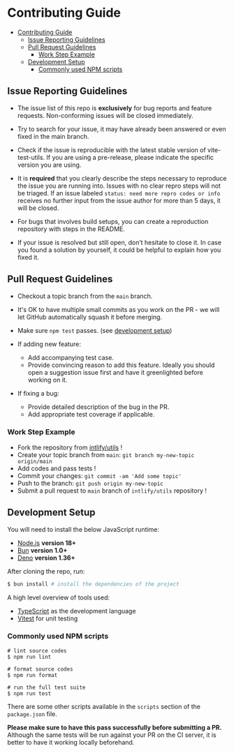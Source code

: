 # Contributing Guide

- [Contributing Guide](#contributing-guide)
  - [Issue Reporting Guidelines](#issue-reporting-guidelines)
  - [Pull Request Guidelines](#pull-request-guidelines)
    - [Work Step Example](#work-step-example)
  - [Development Setup](#development-setup)
    - [Commonly used NPM scripts](#commonly-used-npm-scripts)

## Issue Reporting Guidelines

- The issue list of this repo is **exclusively** for bug reports and feature
  requests. Non-conforming issues will be closed immediately.

- Try to search for your issue, it may have already been answered or even fixed
  in the main branch.

- Check if the issue is reproducible with the latest stable version of
  vite-test-utils. If you are using a pre-release, please indicate the specific
  version you are using.

- It is **required** that you clearly describe the steps necessary to reproduce
  the issue you are running into. Issues with no clear repro steps will not be
  triaged. If an issue labeled `status: need more repro codes or info` receives
  no further input from the issue author for more than 5 days, it will be
  closed.

- For bugs that involves build setups, you can create a reproduction repository
  with steps in the README.

- If your issue is resolved but still open, don’t hesitate to close it. In case
  you found a solution by yourself, it could be helpful to explain how you fixed
  it.

## Pull Request Guidelines

- Checkout a topic branch from the `main` branch.

- It's OK to have multiple small commits as you work on the PR - we will let
  GitHub automatically squash it before merging.

- Make sure `npm test` passes. (see [development setup](#development-setup))

- If adding new feature:

  - Add accompanying test case.
  - Provide convincing reason to add this feature. Ideally you should open a
    suggestion issue first and have it greenlighted before working on it.

- If fixing a bug:
  - Provide detailed description of the bug in the PR.
  - Add appropriate test coverage if applicable.

### Work Step Example

- Fork the repository from [intlify/utils](https://github.com/intlify/utils) !
- Create your topic branch from `main`: `git branch my-new-topic origin/main`
- Add codes and pass tests !
- Commit your changes: `git commit -am 'Add some topic'`
- Push to the branch: `git push origin my-new-topic`
- Submit a pull request to `main` branch of `intlify/utils` repository !

## Development Setup

You will need to install the below JavaScript runtime:

- [Node.js](http://nodejs.org) **version 18+**
- [Bun](https://bun.sh/) **version 1.0+**
- [Deno](https://deno.com/) **version 1.36+**

After cloning the repo, run:

```bash
$ bun install # install the dependencies of the project
```

A high level overview of tools used:

- [TypeScript](https://www.typescriptlang.org/) as the development language
- [Vitest](https://vitest.dev/) for unit testing

### Commonly used NPM scripts

    # lint source codes
    $ npm run lint

    # format source codes
    $ npm run format

    # run the full test suite
    $ npm run test

There are some other scripts available in the `scripts` section of the
`package.json` file.

**Please make sure to have this pass successfully before submitting a PR.**
Although the same tests will be run against your PR on the CI server, it is
better to have it working locally beforehand.
